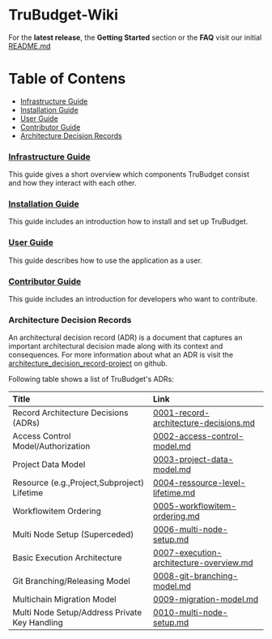 # TruBudget-Wiki <!-- omit in TOC -->

For the **latest release**, the **Getting Started** section or the **FAQ** visit our initial [README.md](https://github.com/openkfw/TruBudget/blob/master/README.md)

# Table of Contens <!-- omit in TOC -->

- [Infrastructure Guide](#infrastructure-guide)
- [Installation Guide](#installation-guide)
- [User Guide](#user-guide)
- [Contributor Guide](#contributor-guide)
- [Architecture Decision Records](#architecture-decision-records)

### [Infrastructure Guide](./wiki/Infrastructure-Guide/Infrastructure-Guide.md)

This guide gives a short overview which components TruBudget consist and how they interact with each other.

### [Installation Guide](./wiki/Installation-Guide/Installation-Guide.md)

This guide includes an introduction how to install and set up TruBudget.

### [User Guide](./wiki/User-Guide/README.md)

This guide describes how to use the application as a user.

### [Contributor Guide](./wiki/Contributor-Guide/Contributor-Guide.md)

This guide includes an introduction for developers who want to contribute.

### Architecture Decision Records

An architectural decision record (ADR) is a document that captures an important architectural decision made along with its context and consequences.
For more information about what an ADR is visit the [architecture_decision_record-project](https://github.com/joelparkerhenderson/architecture_decision_record) on github.

Following table shows a list of TruBudget's ADRs:

| Title                                         | Link                                                                                   |
| :-------------------------------------------- | :------------------------------------------------------------------------------------- |
| Record Architecture Decisions (ADRs)          | [0001-record-architecture-decisions.md](adr/0001-record-architecture-decisions.md)     |
| Access Control Model/Authorization            | [0002-access-control-model.md](adr/0002-access-control-model.md)                       |
| Project Data Model                            | [0003-project-data-model.md ](adr/0003-project-data-model.md)                          |
| Resource (e.g.,Project,Subproject) Lifetime   | [0004-ressource-level-lifetime.md](adr/0004-ressource-level-lifetime.md)               |
| Workflowitem Ordering                         | [0005-workflowitem-ordering.md](adr/0005-workflowitem-ordering.md)                     |
| Multi Node Setup (Superceded)                 | [0006-multi-node-setup.md](adr/0006-multi-node-setup.md)                               |
| Basic Execution Architecture                  | [0007-execution-architecture-overview.md](adr/0007-execution-architecture-overview.md) |
| Git Branching/Releasing Model                 | [0008-git-branching-model.md](adr/0008-git-branching-model.md)                         |
| Multichain Migration Model                    | [0009-migration-model.md](adr/0009-migration-model.md)                                 |
| Multi Node Setup/Address Private Key Handling | [0010-multi-node-setup.md](adr/0010-multi-node-setup.md)                               |
